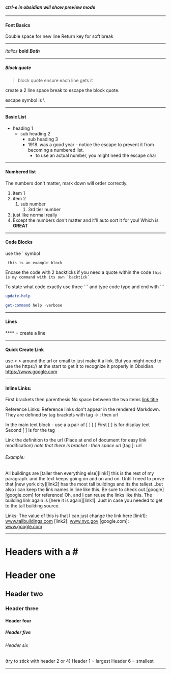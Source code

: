#### *ctrl-e in obsidian will show preview mode* 
****
#### Font Basics
Double space for new line
Return key for soft break

****

*italics*
**bold**
***Both***

****

##### Block quote
> block quote
ensure each line gets it 




create a 2 line space break to escape the block quote.


escape symbol is \ 
****
#### Basic List
* heading 1 
	* sub heading 2
		* sub heading 3
		* 1918\. was a good year - notice the escape to prevent it from becoming a numbered list.
			* to use an actual number, you might need the escape char
*****
#### Numbered list
The numbers don't matter, mark down will order correctly.
1. item 1
4. item 2
	1. sub number
		1. 3rd tier number
7. just like normal really
8. Except the numbers don't matter and it'll auto sort it for you! Which is **GREAT**

****
#### Code Blocks
use the \`  symbol

` this is an example block`

Encase the code with  2 backticks if you need a quote within the code
``this is my command with its own `backtick` ``

To state what code exactly use three \`\`\` and type code type and end with \`\`\`

```powershell
update-help
```

```powershell
get-command help -verbose
```

****

#### Lines
\**** = create a line 

*****

#### Quick Create Link
use < > around the url or email to just make it a link. But you might need to use the https:// at the start to get it to recognize it properly in Obsidian.
<https://www.google.com>


****

#### Inline  Links:
 First brackets then parenthesis
 No space between the two items
[link title](www.url.com)


Reference Links:
Reference links don't appear in the rendered Markdown. 
They are defined by tag brackets with tag -> : then url

In the main text block - use a a pair of [ ] [ ] 
First [ ] is for display text
Second [ ] is for the tag

Link the definition to the url 
(Place at end of document for easy link modification)
*note that there is bracket : then space url*
[tag ]: url

###### Example:
All buildings are [taller then everything else][link1]
this is the rest of my paragraph. and the text keeps going on and on and on. Until I need to prove that [new york city][link2] has the most tall buildings and its the tallest...but also i can keep the link names in line like this. Be sure to check out [google][google.com] for reference! Oh, and I can reuse the links like this. The building link again is [here it is again][link1]. Just in case you needed to get to the tall building source.

Links: The value of this is that I can just change the link here 
[link1]: www.tallbuildings.com
[link2]: www.nyc.gov
[google.com]: www.google.com


****
# Headers with a \#
# Header one #
## Header two ##
### Header three ###
#### Header four ####
##### Header five #####
###### Header six ######

(try to stick with header 2 or 4)
Header 1 = largest
Header 6 = smallest

****
